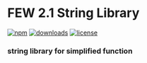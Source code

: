 # FEW 2.1 String Library

[![npm](https://img.shields.io/npm/v/string_function_module_lol)](https://img.shields.io/npm/v/string_function_module_lol)
[![downloads](https://img.shields.io/npm/dw/string_function_module_lol)](https://img.shields.io/npm/dw/string_function_module_lol)
[![license](https://img.shields.io/npm/l/string_function_module_lol)](https://img.shields.io/npm/l/string_function_module_lol)

### string library for simplified function